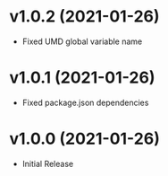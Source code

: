 # v1.0.2 (2021-01-26)
* Fixed UMD global variable name

# v1.0.1 (2021-01-26)
* Fixed package.json dependencies

# v1.0.0 (2021-01-26)
* Initial Release